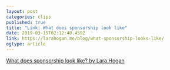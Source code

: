 ```yaml
---
layout: post
categories: clips
published: true
title: "Link: What does sponsorship look like"
date: 2019-03-15T02:12:40.459Z
link: https://larahogan.me/blog/what-sponsorship-looks-like/
ogtype: article
---
```


[ What does sponsorship look like? by Lara Hogan ](https://larahogan.me/blog/what-sponsorship-looks-like/)
